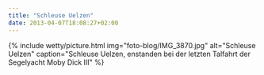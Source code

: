 ```yaml
---
title: "Schleuse Uelzen"
date: 2013-04-07T18:08:27+02:00
---
```

{% include wetty/picture.html img="foto-blog/IMG_3870.jpg" alt="Schleuse Uelzen" caption="Schleuse Uelzen, enstanden bei der letzten Talfahrt der Segelyacht Moby Dick III" %}
